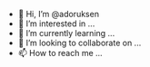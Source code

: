 - 👋 Hi, I’m @adoruksen
- 👀 I’m interested in ...
- 🌱 I’m currently learning ...
- 💞️ I’m looking to collaborate on ...
- 📫 How to reach me ...

<!---
adoruksen/adoruksen is a ✨ special ✨ repository because its `README.md` (this file) appears on your GitHub profile.
You can click the Preview link to take a look at your changes.
--->
